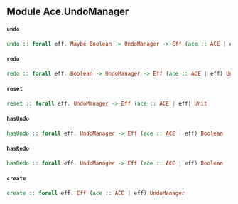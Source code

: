 ## Module Ace.UndoManager

#### `undo`

``` purescript
undo :: forall eff. Maybe Boolean -> UndoManager -> Eff (ace :: ACE | eff) Range
```

#### `redo`

``` purescript
redo :: forall eff. Boolean -> UndoManager -> Eff (ace :: ACE | eff) Unit
```

#### `reset`

``` purescript
reset :: forall eff. UndoManager -> Eff (ace :: ACE | eff) Unit
```

#### `hasUndo`

``` purescript
hasUndo :: forall eff. UndoManager -> Eff (ace :: ACE | eff) Boolean
```

#### `hasRedo`

``` purescript
hasRedo :: forall eff. UndoManager -> Eff (ace :: ACE | eff) Boolean
```

#### `create`

``` purescript
create :: forall eff. Eff (ace :: ACE | eff) UndoManager
```


